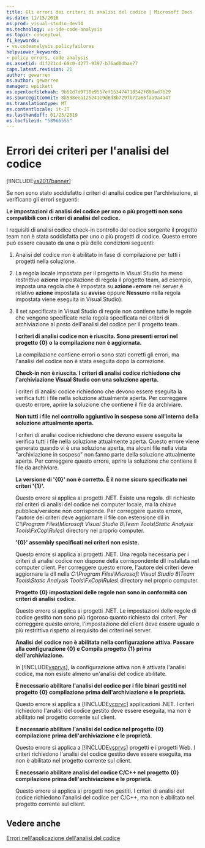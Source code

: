 ```yaml
---
title: Gli errori dei criteri di analisi del codice | Microsoft Docs
ms.date: 11/15/2016
ms.prod: visual-studio-dev14
ms.technology: vs-ide-code-analysis
ms.topic: conceptual
f1_keywords:
- vs.codeanalysis.policyfailures
helpviewer_keywords:
- policy errors, code analysis
ms.assetid: d1f221cd-68c0-4277-9397-b76ad0dbae77
caps.latest.revision: 21
author: gewarren
ms.author: gewarren
manager: wpickett
ms.openlocfilehash: 9b61d7d9718e9557ef153474718542f889ad7629
ms.sourcegitcommit: 8b538eea125241e9d6d8b7297b72a66faa9a4a47
ms.translationtype: MT
ms.contentlocale: it-IT
ms.lasthandoff: 01/23/2019
ms.locfileid: "58966555"
---
```

# <a name="code-analysis-policy-errors"></a>Errori dei criteri per l'analisi del codice
[!INCLUDE[vs2017banner](../includes/vs2017banner.md)]

Se non sono stato soddisfatto i criteri di analisi codice per l'archiviazione, si verificano gli errori seguenti:  
  
 **Le impostazioni di analisi del codice per uno o più progetti non sono compatibili con i criteri di analisi del codice.**  
  
 I requisiti di analisi codice check-in controllo del codice sorgente il progetto team non è stata soddisfatta per uno o più progetti di codice. Questo errore può essere causato da una o più delle condizioni seguenti:  
  
1. Analisi del codice non è abilitato in fase di compilazione per tutti i progetti nella soluzione.  
  
2. La regola locale impostata per il progetto in Visual Studio ha meno restrittivo **azione** impostazione di regola il progetto team, ad esempio, imposta una regola che è impostata su **azione**=**errore**  nel server è relativo **azione** impostata su **avviso** oppure **Nessuno** nella regola impostata viene eseguita in Visual Studio).  
  
3. Il set specificata in Visual Studio di regole non contiene tutte le regole che vengono specificate nella regola specificata nei criteri di archiviazione al posto dell'analisi del codice per il progetto team.  
  
   **I criteri di analisi codice non è riuscita. Sono presenti errori nel progetto {0} o la compilazione non è aggiornata.**  
  
   La compilazione contiene errori o sono stati corretti gli errori, ma l'analisi del codice non è stata eseguita dopo la correzione.  
  
   **Check-in non è riuscita. I criteri di analisi codice richiedono che l'archiviazione Visual Studio con una soluzione aperta.**  
  
   I criteri di analisi codice richiedono che devono essere eseguita la verifica tutti i file nella soluzione attualmente aperta. Per correggere questo errore, aprire la soluzione che contiene il file da archiviare.  
  
   **Non tutti i file nel controllo aggiuntivo in sospeso sono all'interno della soluzione attualmente aperta.**  
  
   I criteri di analisi codice richiedono che devono essere eseguita la verifica tutti i file nella soluzione attualmente aperta. Questo errore viene generato quando vi è una soluzione aperta, ma alcuni file nella vista "archiviazione in sospeso" non fanno parte della soluzione attualmente aperta. Per correggere questo errore, aprire la soluzione che contiene il file da archiviare.  
  
   **La versione di '{0}' non è corretto. È il nome sicuro specificato nei criteri '{1}'.**  
  
   Questo errore si applica ai progetti .NET. Esiste una regola. dll richiesto dai criteri di analisi del codice nel computer locale, ma la chiave pubblica/versione non corrisponde. Per correggere questo errore, l'autore dei criteri deve aggiornare il file con estensione dll in *C:\Program Files\Microsoft Visual Studio 8\Team Tools\Static Analysis Tools\FxCop\Rules\\*  directory nel proprio computer.  
  
   **'{0}' assembly specificati nei criteri non esiste.**  
  
   Questo errore si applica ai progetti .NET. Una regola necessaria per i criteri di analisi codice non dispone della corrispondente dll installata nel computer client. Per correggere questo errore, l'autore dei criteri deve aggiornare la dll nella *C:\Program Files\Microsoft Visual Studio 8\Team Tools\Static Analysis Tools\FxCop\Rules\\*  directory nel proprio computer.  
  
   **Progetto {0} impostazioni delle regole non sono in conformità con criteri di analisi codice.**  
  
   Questo errore si applica ai progetti .NET. Le impostazioni delle regole di codice gestito non sono più rigoroso quanto richiesto dai criteri. Per correggere questo errore, l'impostazione del client deve essere uguale o più restrittiva rispetto al requisito dei criteri nel server.  
  
   **Analisi del codice non è abilitata nella configurazione attiva. Passare alla configurazione {0} e Compila progetto {1} prima dell'archiviazione.**  
  
   In [!INCLUDE[vsprvs](../includes/vsprvs-md.md)], la configurazione attiva non è attivata l'analisi codice, ma non esiste almeno un'analisi del codice abilitate.  
  
   **È necessario abilitare l'analisi del codice per i file binari gestiti nel progetto {0} compilazione prima dell'archiviazione e le proprietà.**  
  
   Questo errore si applica a [!INCLUDE[vcprvc](../includes/vcprvc-md.md)] applicazioni .NET. I criteri richiedono l'analisi del codice gestito deve essere eseguita, ma non è abilitato nel progetto corrente sul client.  
  
   **È necessario abilitare l'analisi del codice nel progetto {0} compilazione prima dell'archiviazione e le proprietà.**  
  
   Questo errore si applica a [!INCLUDE[vsprvs](../includes/vsprvs-md.md)] progetti e i progetti Web. I criteri richiedono l'analisi del codice gestito deve essere eseguita, ma non è abilitato nel progetto corrente sul client.  
  
   **È necessario abilitare analisi del codice C/C++ nel progetto {0} compilazione prima dell'archiviazione e le proprietà.**  
  
   Questo errore si applica ai progetti non gestiti. I criteri di analisi del codice richiedono l'analisi del codice per C/C++, ma non è abilitato nel progetto corrente sul client.  
  
## <a name="see-also"></a>Vedere anche  
 [Errori nell'applicazione dell'analisi del codice](../code-quality/code-analysis-application-errors.md)
